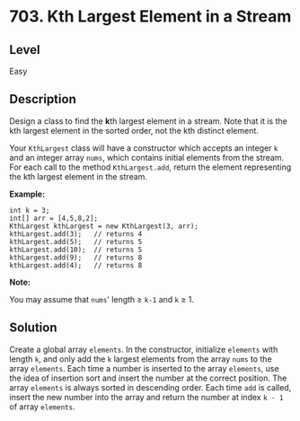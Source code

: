 # 703. Kth Largest Element in a Stream
## Level
Easy

## Description
Design a class to find the **k**th largest element in a stream. Note that it is the kth largest element in the sorted order, not the kth distinct element.

Your `KthLargest` class will have a constructor which accepts an integer `k` and an integer array `nums`, which contains initial elements from the stream. For each call to the method `KthLargest.add`, return the element representing the kth largest element in the stream.

**Example:**
```
int k = 3;
int[] arr = [4,5,8,2];
KthLargest kthLargest = new KthLargest(3, arr);
kthLargest.add(3);   // returns 4
kthLargest.add(5);   // returns 5
kthLargest.add(10);  // returns 5
kthLargest.add(9);   // returns 8
kthLargest.add(4);   // returns 8
```
**Note:**

You may assume that `nums`' length ≥ `k-1` and `k` ≥ 1.

## Solution
Create a global array `elements`. In the constructor, initialize `elements` with length `k`, and only add the `k` largest elements from the array `nums` to the array `elements`. Each time a number is inserted to the array `elements`, use the idea of insertion sort and insert the number at the correct position. The array `elements` is always sorted in descending order. Each time `add` is called, insert the new number into the array and return the number at index `k - 1` of array `elements`.

